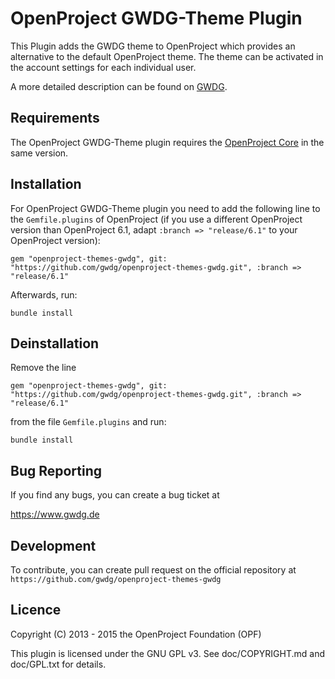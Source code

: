 OpenProject GWDG-Theme Plugin
=============================

This Plugin adds the GWDG theme to OpenProject which provides an alternative to the default OpenProject theme. The theme can be activated in the account settings for each individual user.

A more detailed description can be found on [GWDG](https://www.gwdg.de).


Requirements
------------

The OpenProject GWDG-Theme plugin requires the [OpenProject Core](https://github.com/opf/openproject/) in the same version.


Installation
------------

For OpenProject GWDG-Theme plugin you need to add the following line to the `Gemfile.plugins` of OpenProject (if you use a different OpenProject version than OpenProject 6.1, adapt `:branch => "release/6.1"` to your OpenProject version):

`gem "openproject-themes-gwdg", git: "https://github.com/gwdg/openproject-themes-gwdg.git", :branch => "release/6.1"`

Afterwards, run:

`bundle install`


Deinstallation
--------------

Remove the line

`gem "openproject-themes-gwdg", git: "https://github.com/gwdg/openproject-themes-gwdg.git", :branch => "release/6.1"`

from the file `Gemfile.plugins` and run:

`bundle install`


Bug Reporting
-------------

If you find any bugs, you can create a bug ticket at

https://www.gwdg.de


Development
-----------

To contribute, you can create pull request on the official repository at
`https://github.com/gwdg/openproject-themes-gwdg`


Licence
-------

Copyright (C) 2013 - 2015 the OpenProject Foundation (OPF)

This plugin is licensed under the GNU GPL v3. See doc/COPYRIGHT.md and doc/GPL.txt for details.
